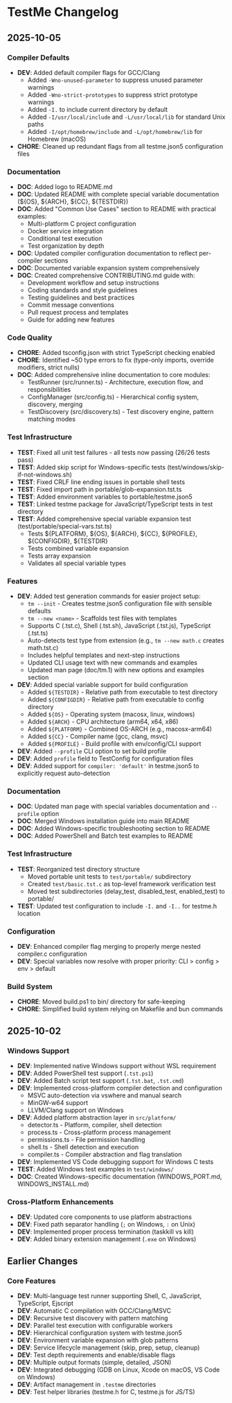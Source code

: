 # TestMe Changelog

## 2025-10-05

### Compiler Defaults
- **DEV**: Added default compiler flags for GCC/Clang
  - Added `-Wno-unused-parameter` to suppress unused parameter warnings
  - Added `-Wno-strict-prototypes` to suppress strict prototype warnings
  - Added `-I.` to include current directory by default
  - Added `-I/usr/local/include` and `-L/usr/local/lib` for standard Unix paths
  - Added `-I/opt/homebrew/include` and `-L/opt/homebrew/lib` for Homebrew (macOS)
- **CHORE**: Cleaned up redundant flags from all testme.json5 configuration files

### Documentation
- **DOC**: Added logo to README.md
- **DOC**: Updated README with complete special variable documentation (${OS}, ${ARCH}, ${CC}, ${TESTDIR})
- **DOC**: Added "Common Use Cases" section to README with practical examples:
  - Multi-platform C project configuration
  - Docker service integration
  - Conditional test execution
  - Test organization by depth
- **DOC**: Updated compiler configuration documentation to reflect per-compiler sections
- **DOC**: Documented variable expansion system comprehensively
- **DOC**: Created comprehensive CONTRIBUTING.md guide with:
  - Development workflow and setup instructions
  - Coding standards and style guidelines
  - Testing guidelines and best practices
  - Commit message conventions
  - Pull request process and templates
  - Guide for adding new features

### Code Quality
- **CHORE**: Added tsconfig.json with strict TypeScript checking enabled
- **CHORE**: Identified ~50 type errors to fix (type-only imports, override modifiers, strict nulls)
- **DOC**: Added comprehensive inline documentation to core modules:
  - TestRunner (src/runner.ts) - Architecture, execution flow, and responsibilities
  - ConfigManager (src/config.ts) - Hierarchical config system, discovery, merging
  - TestDiscovery (src/discovery.ts) - Test discovery engine, pattern matching modes

### Test Infrastructure
- **TEST**: Fixed all unit test failures - all tests now passing (26/26 tests pass)
- **TEST**: Added skip script for Windows-specific tests (test/windows/skip-if-not-windows.sh)
- **TEST**: Fixed CRLF line ending issues in portable shell tests
- **TEST**: Fixed import path in portable/glob-expansion.tst.ts
- **TEST**: Added environment variables to portable/testme.json5
- **TEST**: Linked testme package for JavaScript/TypeScript tests in test directory
- **TEST**: Added comprehensive special variable expansion test (test/portable/special-vars.tst.ts)
  - Tests ${PLATFORM}, ${OS}, ${ARCH}, ${CC}, ${PROFILE}, ${CONFIGDIR}, ${TESTDIR}
  - Tests combined variable expansion
  - Tests array expansion
  - Validates all special variable types

### Features
- **DEV**: Added test generation commands for easier project setup:
  - `tm --init` - Creates testme.json5 configuration file with sensible defaults
  - `tm --new <name>` - Scaffolds test files with templates
  - Supports C (.tst.c), Shell (.tst.sh), JavaScript (.tst.js), TypeScript (.tst.ts)
  - Auto-detects test type from extension (e.g., `tm --new math.c` creates math.tst.c)
  - Includes helpful templates and next-step instructions
  - Updated CLI usage text with new commands and examples
  - Updated man page (doc/tm.1) with new options and examples section
- **DEV**: Added special variable support for build configuration
  - Added `${TESTDIR}` - Relative path from executable to test directory
  - Added `${CONFIGDIR}` - Relative path from executable to config directory
  - Added `${OS}` - Operating system (macosx, linux, windows)
  - Added `${ARCH}` - CPU architecture (arm64, x64, x86)
  - Added `${PLATFORM}` - Combined OS-ARCH (e.g., macosx-arm64)
  - Added `${CC}` - Compiler name (gcc, clang, msvc)
  - Added `${PROFILE}` - Build profile with env/config/CLI support
- **DEV**: Added `--profile` CLI option to set build profile
- **DEV**: Added `profile` field to TestConfig for configuration files
- **DEV**: Added support for `compiler: 'default'` in testme.json5 to explicitly request auto-detection

### Documentation
- **DOC**: Updated man page with special variables documentation and `--profile` option
- **DOC**: Merged Windows installation guide into main README
- **DOC**: Added Windows-specific troubleshooting section to README
- **DOC**: Added PowerShell and Batch test examples to README

### Test Infrastructure
- **TEST**: Reorganized test directory structure
  - Moved portable unit tests to `test/portable/` subdirectory
  - Created `test/basic.tst.c` as top-level framework verification test
  - Moved test subdirectories (delay_test, disabled_test, enabled_test) to portable/
- **TEST**: Updated test configuration to include `-I.` and `-I..` for testme.h location

### Configuration
- **DEV**: Enhanced compiler flag merging to properly merge nested compiler.c configuration
- **DEV**: Special variables now resolve with proper priority: CLI > config > env > default

### Build System
- **CHORE**: Moved build.ps1 to bin/ directory for safe-keeping
- **CHORE**: Simplified build system relying on Makefile and bun commands

## 2025-10-02

### Windows Support
- **DEV**: Implemented native Windows support without WSL requirement
- **DEV**: Added PowerShell test support (`.tst.ps1`)
- **DEV**: Added Batch script test support (`.tst.bat`, `.tst.cmd`)
- **DEV**: Implemented cross-platform compiler detection and configuration
  - MSVC auto-detection via vswhere and manual search
  - MinGW-w64 support
  - LLVM/Clang support on Windows
- **DEV**: Added platform abstraction layer in `src/platform/`
  - detector.ts - Platform, compiler, shell detection
  - process.ts - Cross-platform process management
  - permissions.ts - File permission handling
  - shell.ts - Shell detection and execution
  - compiler.ts - Compiler abstraction and flag translation
- **DEV**: Implemented VS Code debugging support for Windows C tests
- **TEST**: Added Windows test examples in `test/windows/`
- **DOC**: Created Windows-specific documentation (WINDOWS_PORT.md, WINDOWS_INSTALL.md)

### Cross-Platform Enhancements
- **DEV**: Updated core components to use platform abstractions
- **DEV**: Fixed path separator handling (`;` on Windows, `:` on Unix)
- **DEV**: Implemented proper process termination (taskkill vs kill)
- **DEV**: Added binary extension management (`.exe` on Windows)

## Earlier Changes

### Core Features
- **DEV**: Multi-language test runner supporting Shell, C, JavaScript, TypeScript, Ejscript
- **DEV**: Automatic C compilation with GCC/Clang/MSVC
- **DEV**: Recursive test discovery with pattern matching
- **DEV**: Parallel test execution with configurable workers
- **DEV**: Hierarchical configuration system with testme.json5
- **DEV**: Environment variable expansion with glob patterns
- **DEV**: Service lifecycle management (skip, prep, setup, cleanup)
- **DEV**: Test depth requirements and enable/disable flags
- **DEV**: Multiple output formats (simple, detailed, JSON)
- **DEV**: Integrated debugging (GDB on Linux, Xcode on macOS, VS Code on Windows)
- **DEV**: Artifact management in `.testme` directories
- **DEV**: Test helper libraries (testme.h for C, testme.js for JS/TS)